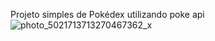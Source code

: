 Projeto simples de Pokédex utilizando poke api 
![photo_5021713713270467362_x](https://user-images.githubusercontent.com/19413241/211087790-c3c485bb-4e8c-4c70-b520-ce63ef6e3ba4.jpg)
